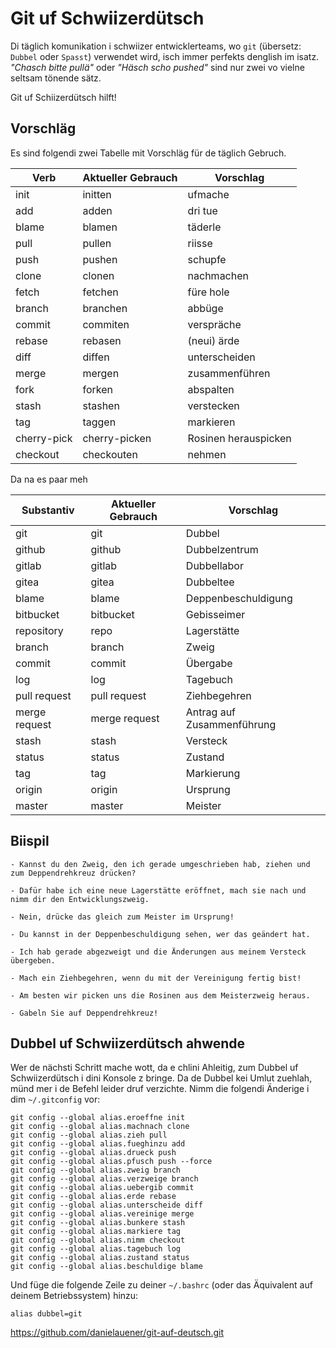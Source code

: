 # Git uf Schwiizerdütsch

Di täglich komunikation i schwiizer entwicklerteams, wo `git` (übersetz: `Dubbel` oder `Spasst`) verwendet wird, isch immer perfekts denglish im isatz.
_"Chasch bitte pullä"_ oder _"Häsch scho pushed"_ sind nur zwei vo vielne seltsam tönende sätz.

Git uf Schiizerdütsch hilft!

## Vorschläg

Es sind folgendi zwei Tabelle mit Vorschläg für de täglich Gebruch.

| Verb        | Aktueller Gebrauch | Vorschlag             |
|-------------|--------------------|-----------------------|
| init        | initten            | ufmache               |
| add         | adden              | dri tue            |
| blame       | blamen             | täderle        |
| pull        | pullen             | riisse                |
| push        | pushen             | schupfe              |
| clone       | clonen             | nachmachen            |
| fetch       | fetchen            | füre hole                 |
| branch      | branchen           | abbüge             |
| commit      | commiten           | verspräche             |
| rebase      | rebasen            | (neui) ärde           |
| diff         | diffen              | unterscheiden         |
| merge       | mergen             | zusammenführen        |
| fork        | forken             | abspalten             |
| stash       | stashen            | verstecken            |
| tag         | taggen             | markieren             |
| cherry-pick | cherry-picken      | Rosinen herauspicken  |
| checkout    | checkouten         | nehmen                |

Da na es paar meh

| Substantiv    | Aktueller Gebrauch | Vorschlag                  |
|---------------|--------------------|----------------------------|
| git           | git                | Dubbel                       |
| github        | github             | Dubbelzentrum            |
| gitlab        | gitlab             | Dubbellabor                |
| gitea         | gitea              | Dubbeltee                  |
| blame         | blame              | Deppenbeschuldigung        |
| bitbucket     | bitbucket          | Gebisseimer                |
| repository    | repo               | Lagerstätte                |
| branch        | branch             | Zweig                      |
| commit        | commit             | Übergabe                   |
| log           | log                | Tagebuch                   |
| pull request  | pull request       | Ziehbegehren               |
| merge request | merge request      | Antrag auf Zusammenführung |
| stash         | stash              | Versteck                   |
| status        | status             | Zustand                    |
| tag           | tag                | Markierung                 |
| origin        | origin             | Ursprung                   |
| master        | master             | Meister                    |

## Biispil

    - Kannst du den Zweig, den ich gerade umgeschrieben hab, ziehen und zum Deppendrehkreuz drücken?

    - Dafür habe ich eine neue Lagerstätte eröffnet, mach sie nach und nimm dir den Entwicklungszweig.

    - Nein, drücke das gleich zum Meister im Ursprung!
    
    - Du kannst in der Deppenbeschuldigung sehen, wer das geändert hat.

    - Ich hab gerade abgezweigt und die Änderungen aus meinem Versteck übergeben.

    - Mach ein Ziehbegehren, wenn du mit der Vereinigung fertig bist!

    - Am besten wir picken uns die Rosinen aus dem Meisterzweig heraus.

    - Gabeln Sie auf Deppendrehkreuz!

## Dubbel uf Schwiizerdütsch ahwende

Wer de nächsti Schritt mache wott, da e chlini Ahleitig, zum Dubbel uf Schwiizerdütsch i dini Konsole z bringe. Da de Dubbel kei Umlut zuehlah, münd mer i de Befehl leider druf verzichte. Nimm die folgendi Änderige i dim `~/.gitconfig` vor:

    git config --global alias.eroeffne init
    git config --global alias.machnach clone
    git config --global alias.zieh pull
    git config --global alias.fueghinzu add
    git config --global alias.drueck push
    git config --global alias.pfusch push --force
    git config --global alias.zweig branch
    git config --global alias.verzweige branch
    git config --global alias.uebergib commit
    git config --global alias.erde rebase
    git config --global alias.unterscheide diff
    git config --global alias.vereinige merge
    git config --global alias.bunkere stash
    git config --global alias.markiere tag
    git config --global alias.nimm checkout
    git config --global alias.tagebuch log
    git config --global alias.zustand status
    git config --global alias.beschuldige blame

Und füge die folgende Zeile zu deiner `~/.bashrc` (oder das Äquivalent auf deinem Betriebssystem) hinzu:

    alias dubbel=git
https://github.com/danielauener/git-auf-deutsch.git
